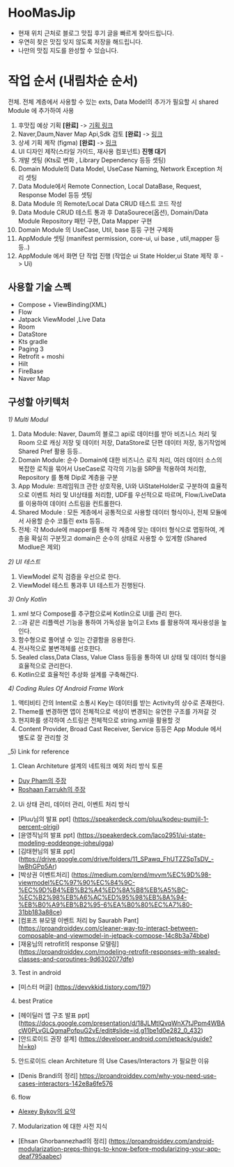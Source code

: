 # HooMasJip
- 현재 위치 근처로 블로그 맛집 후기 글을 빠르게 찾아드립니다. 
- 우연히 찾은 맛집 잊지 않도록 저장을 해드립니다.
- 나만의 맛집 지도를 완성할 수 있습니다. 

# 작업 순서 (내림차순 순서)
전체. 전체 계층에서 사용할 수 있는 exts, Data Model의 추가가 필요할 시 shared Module 에 추가하여 사용
1. 후맛집 예상 기획 **[완료]** -> [기획 링크](https://www.figma.com/file/pMXqc6klaWrkOC0aiQ7U4a/%ED%9B%84%EB%A7%9B%EC%A7%91-%EA%B0%84%EB%8B%A8-%EA%B8%B0%ED%9A%8D?node-id=0%3A1)
2. Naver,Daum,Naver Map Api,Sdk 검토 **[완료]** -> [링크](https://www.figma.com/file/xudzmtv5eMUcZTPQtcQs3q/%ED%9B%84%EB%A7%9B%EC%A7%91-API%2CSDK-%EC%A0%95%EB%B3%B4?node-id=0%3A1)
3. 상세 기획 제작 (figma) **[완료]** -> [링크](https://www.figma.com/file/GoFFBFs60dLzAvVv5cL5zO/Untitled?node-id=0%3A1)
4. UI 디자인 제작(스타일 가이드, 재사용 컴포넌트) **진행 대기**
5. 개발 셋팅 (Kts로 변화 , Library Dependency 등등 셋팅)
6. Domain Module의 Data Model, UseCase Naming, Network Exception 처리 셋팅
7. Data Module에서 Remote Connection, Local DataBase, Request, Response Model 등등 셋팅 
8. Data Module 의 Remote/Local Data CRUD 테스트 코드 작성 
9. Data Module CRUD 테스트 통과 후 DataSourece(옵션), Domain/Data Module Repository 패턴 구현, Data Mapper 구현
10. Domain Module 의 UseCase, Util, base 등등 구현 구체화
11. AppModule 셋팅 (manifest permission, core-ui, ui base , util,mapper 등등..)
12. AppModule 에서 화면 단 작업 진행 (작업순 ui State Holder,ui State 제작 후 -> Ui)

## 사용할 기술 스펙
- Compose + ViewBinding(XML)
- Flow
- Jatpack ViewModel ,Live Data 
- Room
- DataStore
- Kts gradle
- Paging 3 
- Retrofit + moshi 
- Hilt 
- FireBase 
- Naver Map

## 구성할 아키텍처
_1) Multi Modul_   
1. Data Module: Naver, Daum의 블로그 api로 데이터를 받아 비즈니스 처리 및 Room 으로 캐싱 저장 및 데이터 저장, DataStore로 단편 데이터 저장, 동기작업에 Shared Pref 활용 등등..
2. Domain Module: 순수 Domain에 대한 비즈니스 로직 처리, 여러 데이터 소스의 복잡한 로직을 묶어서 UseCase로 각각의 기능을 SRP을 적용하여 처리함, Repository 를 통해 Dip로 계층을 구분
3. App Module: 프레임워크 관한 상호작용, Ui와 UiStateHolder로 구분하여 효율적으로 이벤트 처리 및 UI상태를 처리함, UDF를 우선적으로 따르며, Flow/LiveData를 이용하여 데이터 스트림을 컨트롤한다.
4. Shared Module : 모든 계층에서 공통적으로 사용할 데이터 형식이나, 전체 모듈에서 사용할 순수 코틀린 exts 등등..
5. 전체: 각 Module에 mapper를 통해 각 계층에 맞는 데이터 형식으로 맵핑하여, 계층을 확실히 구분짓고 domain은 순수의 상태로 사용할 수 있게함 (Shared Modlue은 제외) 

_2) UI 테스트_
1. ViewModel 로직 검증을 우선으로 한다. 
2. ViewModel 테스트 통과후 UI 테스트가 진행된다.

_3) Only Kotlin_
1. xml 보다 Compose를 추구함으로써 Kotlin으로 UI를 관리 한다. 
2. ::과 같은 리플렉션 기능을 통하여 가독성을 높이고 Exts 를 활용하여 재사용성을 높인다.
3. 함수형으로 풀어낼 수 있는 간결함을 응용한다.
4. 전사적으로 불변객체를 선호한다.
5. Sealed class,Data Class, Value Class 등등을 통하여 UI 상태 및 데이터 형식을 효율적으로 관리한다.
6. Kotlin으로 효율적인 추상화 설계를 구축해간다.

_4) Coding Rules Of Android Frame Work_
1. 액티비티 간의 Intent로 소통시 Key는 데이터를 받는 Activity의 상수로 존재한다. 
2. Theme를 변경하면 앱이 전체적으로 색상이 변경되는 유연한 구조를 가져갈 것 
3. 현지화를 생각하여 스트링은 전체적으로 string.xml을 활용할 것 
4. Content Provider, Broad Cast Receiver, Service 등등은 App Module 에서 별도로 잘 관리할 것 

_5) Link for reference

1. Clean Architeture 설계의 네트워크 예외 처리 방식 토론 
- [Duy Pham의 주장](https://proandroiddev.com/android-error-handling-in-clean-architecture-844a7fc0dc03)
- [Roshaan Farrukh의 주장](https://levelup.gitconnected.com/error-handling-in-clean-architecture-9ff159a25d4a)

2. Ui 상태 관리, 데이터 관리, 이벤트 처리 방식  
 - [Pluu님의 발표 ppt] (https://speakerdeck.com/pluu/kodeu-pumjil-1-percent-olrigi)
 - [윤영직님의 발표 ppt] (https://speakerdeck.com/laco2951/ui-state-modeling-eoddeonge-joheulgga)
 - [김태현님의 발표 ppt] (https://drive.google.com/drive/folders/11_SPawq_FhUTZZSpTsDV_-lwBhGPp5Ar)
 - [박상권 이벤트처리] (https://medium.com/prnd/mvvm%EC%9D%98-viewmodel%EC%97%90%EC%84%9C-%EC%9D%B4%EB%B2%A4%ED%8A%B8%EB%A5%BC-%EC%B2%98%EB%A6%AC%ED%95%98%EB%8A%94-%EB%B0%A9%EB%B2%95-6%EA%B0%80%EC%A7%80-31bb183a88ce)
 - [컴포즈 뷰모델 이벤트 처리 by Saurabh Pant] (https://proandroiddev.com/cleaner-way-to-interact-between-composable-and-viewmodel-in-jetpack-compose-14c8b3a74bbe)
 - [재웅님의 retrofit의 response 모델링] (https://proandroiddev.com/modeling-retrofit-responses-with-sealed-classes-and-coroutines-9d6302077dfe)

3. Test in android
- [미스터 머글] (https://devvkkid.tistory.com/197)

4. best Pratice
- [헤이딜러 앱 구조 발표 ppt] (https://docs.google.com/presentation/d/18JLMtlQvqWnX7tJPpm4WBAcW0PLvGLQgmaPofpuG2vE/edit#slide=id.g11be1d0e282_0_432)
- [안드로이드 권장 설계] (https://developer.android.com/jetpack/guide?hl=ko)

5. 안드로이드 clean Architeture 의 Use Cases/Interactors 가 필요한 이유
- [Denis Brandi의 정리] https://proandroiddev.com/why-you-need-use-cases-interactors-142e8a6fe576

6. flow
- [Alexey Bykov의 요약](https://proandroiddev.com/kotlin-coroutines-flow-in-a-nutshell-90399fc9aed7)

7. Modularization 에 대한 사전 지식
- [Ehsan Ghorbannezhad의 정리] (https://proandroiddev.com/android-modularization-preps-things-to-know-before-modularizing-your-app-deaf795aabec)

